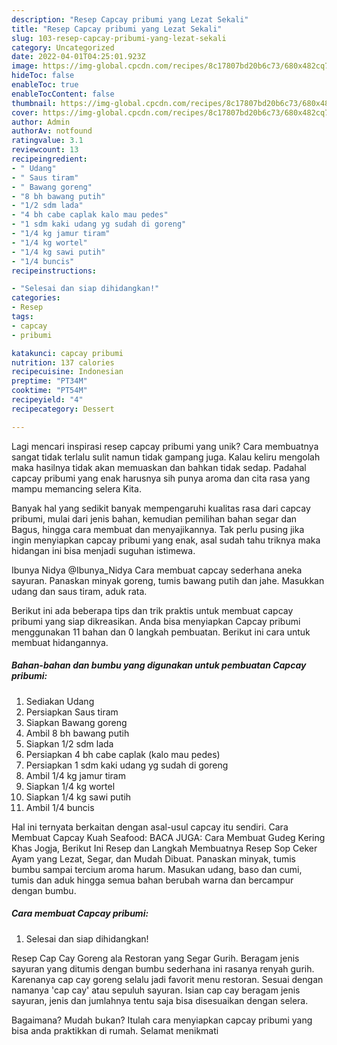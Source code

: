 ```yaml
---
description: "Resep Capcay pribumi yang Lezat Sekali"
title: "Resep Capcay pribumi yang Lezat Sekali"
slug: 103-resep-capcay-pribumi-yang-lezat-sekali
category: Uncategorized
date: 2022-04-01T04:25:01.923Z
image: https://img-global.cpcdn.com/recipes/8c17807bd20b6c73/680x482cq70/capcay-pribumi-foto-resep-utama.jpg
hideToc: false
enableToc: true
enableTocContent: false
thumbnail: https://img-global.cpcdn.com/recipes/8c17807bd20b6c73/680x482cq70/capcay-pribumi-foto-resep-utama.jpg
cover: https://img-global.cpcdn.com/recipes/8c17807bd20b6c73/680x482cq70/capcay-pribumi-foto-resep-utama.jpg
author: Admin
authorAv: notfound
ratingvalue: 3.1
reviewcount: 13
recipeingredient:
- " Udang"
- " Saus tiram"
- " Bawang goreng"
- "8 bh bawang putih"
- "1/2 sdm lada"
- "4 bh cabe caplak kalo mau pedes"
- "1 sdm kaki udang yg sudah di goreng"
- "1/4 kg jamur tiram"
- "1/4 kg wortel"
- "1/4 kg sawi putih"
- "1/4 buncis"
recipeinstructions:

- "Selesai dan siap dihidangkan!"
categories:
- Resep
tags:
- capcay
- pribumi

katakunci: capcay pribumi 
nutrition: 137 calories
recipecuisine: Indonesian
preptime: "PT34M"
cooktime: "PT54M"
recipeyield: "4"
recipecategory: Dessert

---
```





Lagi mencari inspirasi resep capcay pribumi yang unik? Cara membuatnya sangat tidak terlalu sulit namun tidak gampang juga. Kalau keliru mengolah maka hasilnya tidak akan memuaskan dan bahkan tidak sedap. Padahal capcay pribumi yang enak harusnya sih punya aroma dan cita rasa yang mampu memancing selera Kita.





Banyak hal yang sedikit banyak mempengaruhi kualitas rasa dari capcay pribumi, mulai dari jenis bahan, kemudian pemilihan bahan segar dan Bagus, hingga cara membuat dan menyajikannya. Tak perlu pusing jika ingin menyiapkan capcay pribumi yang enak,      asal sudah tahu triknya maka hidangan ini bisa menjadi suguhan istimewa.














Ibunya Nidya @Ibunya_Nidya Cara membuat capcay sederhana aneka sayuran. Panaskan minyak goreng, tumis bawang putih dan jahe. Masukkan udang dan saus tiram, aduk rata.






Berikut ini ada beberapa tips dan trik praktis untuk membuat capcay pribumi yang siap dikreasikan. Anda bisa menyiapkan Capcay pribumi menggunakan 11 bahan dan 0 langkah pembuatan. Berikut ini cara untuk membuat hidangannya.

<!--inarticleads1-->

##### Bahan-bahan dan bumbu yang digunakan untuk pembuatan Capcay pribumi:

1. Sediakan  Udang
1. Persiapkan  Saus tiram
1. Siapkan  Bawang goreng
1. Ambil 8 bh bawang putih
1. Siapkan 1/2 sdm lada
1. Persiapkan 4 bh cabe caplak (kalo mau pedes)
1. Persiapkan 1 sdm kaki udang yg sudah di goreng
1. Ambil 1/4 kg jamur tiram
1. Siapkan 1/4 kg wortel
1. Siapkan 1/4 kg sawi putih
1. Ambil 1/4 buncis


Hal ini ternyata berkaitan dengan asal-usul capcay itu sendiri. Cara Membuat Capcay Kuah Seafood: BACA JUGA: Cara Membuat Gudeg Kering Khas Jogja, Berikut Ini Resep dan Langkah Membuatnya Resep Sop Ceker Ayam yang Lezat, Segar, dan Mudah Dibuat. Panaskan minyak, tumis bumbu sampai tercium aroma harum. Masukan udang, baso dan cumi, tumis dan aduk hingga semua bahan berubah warna dan bercampur dengan bumbu. 

<!--inarticleads2-->

##### Cara membuat Capcay pribumi:


1. Selesai dan siap dihidangkan!

Resep Cap Cay Goreng ala Restoran yang Segar Gurih. Beragam jenis sayuran yang ditumis dengan bumbu sederhana ini rasanya renyah gurih. Karenanya cap cay goreng selalu jadi favorit menu restoran. Sesuai dengan namanya &#39;cap cay&#39; atau sepuluh sayuran. Isian cap cay beragam jenis sayuran, jenis dan jumlahnya tentu saja bisa disesuaikan dengan selera. 

Bagaimana? Mudah bukan? Itulah cara menyiapkan capcay pribumi yang bisa anda praktikkan di rumah. Selamat menikmati
